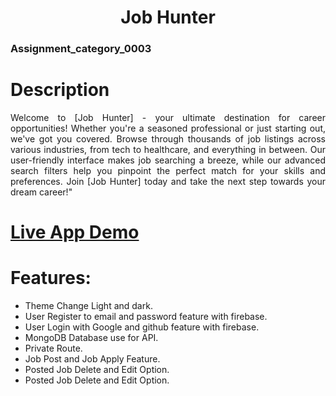 <h1 align="center">Job Hunter</h1>

<h3 align="justify">
    Assignment_category_0003
</h3>


# Description
<p align="justify">
    Welcome to [Job Hunter] - your ultimate destination for career opportunities! Whether you're a seasoned professional or just starting out, we've got you covered. Browse through thousands of job listings across various industries, from tech to healthcare, and everything in between. Our user-friendly interface makes job searching a breeze, while our advanced search filters help you pinpoint the perfect match for your skills and preferences. Join [Job Hunter] today and take the next step towards your dream career!"
</p>

# <a href="https://upwork-8699b.web.app" target="_blank"> Live App Demo</a> 
 
# Features:
- Theme Change Light and dark.
- User Register to email and password feature with firebase.
- User Login with Google and github feature with firebase.
- MongoDB Database use for API.
- Private Route.
- Job Post and Job Apply Feature.
- Posted Job Delete and Edit Option.
- Posted Job Delete and Edit Option.
